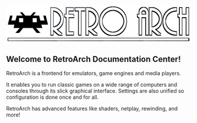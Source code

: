 ![RetroArch_Banner](images/RetroArch_Banner.png)

## Welcome to RetroArch Documentation Center!

RetroArch is a frontend for emulators, game engines and media players.

It enables you to run classic games on a wide range of computers and consoles through its slick graphical interface. Settings are also unified so configuration is done once and for all.

RetroArch has advanced features like shaders, netplay, rewinding, and more!


